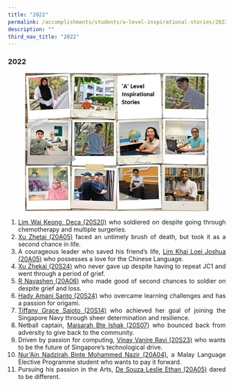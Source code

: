 ```yaml
---
title: "2022"
permalink: /accomplishments/students/a-level-inspirational-stories/2022/overview/
description: ""
third_nav_title: "2022"
---
```

<h3><strong>2022</strong></h3>

<figure>
<img src="/images/collage_ALevel%20600.jpg">
</figure>

<div align=justify>
	
<ol>
	<li><a href="/accomplishments/students/a-level-inspirational-stories/2022/deca/">Lim Wai Keong, Deca (20S20)</a> who soldiered on despite going through chemotherapy and multiple surgeries.</li>
	<li><a href="/accomplishments/students/a-level-inspirational-stories/2022/xu-zhetai/">Xu Zhetai (20A05)</a> faced an untimely brush of death, but took it as a second chance in life.</li>
		<li>A courageous leader who saved his friend’s life, <a href="/accomplishments/students/a-level-inspirational-stories/2022/joshua/">Lim Khai Loei Joshua (20A05)</a> who possesses a love for the Chinese Language.</li>
	<li><a href="/accomplishments/students/a-level-inspirational-stories/2022/xuzhekai/">Xu Zhekai (20S24)</a> who never gave up despite having to repeat JC1 and went through a period of grief.</li>
	<li><a href="/accomplishments/students/a-level-inspirational-stories/2022/navashen/">R Navashen (20A06)</a> who made good of second chances to soldier on despite grief and loss.</li>
	<li><a href="/accomplishments/students/a-level-inspirational-stories/2022/amani/">Hady Amani Santo (20S24)</a> who overcame learning challenges and has a passion for origami.</li>
	<li><a href="/accomplishments/students/a-level-inspirational-stories/2022/tiffany/">Tiffany Grace Sajoto (20S14)</a> who achieved her goal of joining the Singapore Navy through sheer determination and resilience.</li>
	<li>Netball captain, <a href="/accomplishments/students/a-level-inspirational-stories/2022/maisarah/">Maisarah Bte Ishak (20S07)</a> who bounced back from adversity to give back to the community.</li>
	<li>Driven by passion for computing, <a href="/accomplishments/students/a-level-inspirational-stories/2022/vinay/">Vinay Vanjre Ravi (20S23)</a> who wants to be the future of Singapore’s technological drive.</li>
	<li><a href="/accomplishments/students/a-level-inspirational-stories/2022/ain/">Nur'Ain Nadzirah Binte Mohammed Nazir (20A04)</a>, a Malay Language Elective Programme student who wants to pay it forward.</li>
	<li>Pursuing his passion in the Arts, <a href="/accomplishments/students/a-level-inspirational-stories/2022/ethan/">De Souza Leslie Ethan (20A05)</a> dared to be different.</li>
